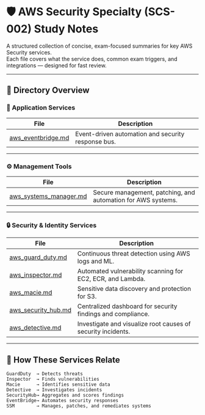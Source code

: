 # 🛡️ AWS Security Specialty (SCS-002) Study Notes

A structured collection of concise, exam-focused summaries for key AWS Security services.  
Each file covers what the service does, common exam triggers, and integrations — designed for fast review.

---

## 📁 Directory Overview

### 🧩 Application Services
| File | Description |
|------|--------------|
| [aws_eventbridge.md](./Application_Services/aws_eventbridge.md) | Event-driven automation and security response bus. |

---

### ⚙️ Management Tools
| File | Description |
|------|--------------|
| [aws_systems_manager.md](./Management_Tools/aws_systems_manager.md) | Secure management, patching, and automation for AWS systems. |

---

### 🔒 Security & Identity Services
| File | Description |
|------|--------------|
| [aws_guard_duty.md](./Security_Identity_Services/aws_guard_duty.md) | Continuous threat detection using AWS logs and ML. |
| [aws_inspector.md](./Security_Identity_Services/aws_inspector.md) | Automated vulnerability scanning for EC2, ECR, and Lambda. |
| [aws_macie.md](./Security_Identity_Services/aws_macie.md) | Sensitive data discovery and protection for S3. |
| [aws_security_hub.md](./Security_Identity_Services/aws_security_hub.md) | Centralized dashboard for security findings and compliance. |
| [aws_detective.md](./Security_Identity_Services/aws_detective.md) | Investigate and visualize root causes of security incidents. |

---

## 🧠 How These Services Relate

```text
GuardDuty  → Detects threats
Inspector  → Finds vulnerabilities
Macie      → Identifies sensitive data
Detective  → Investigates incidents
SecurityHub→ Aggregates and scores findings
EventBridge→ Automates security responses
SSM        → Manages, patches, and remediates systems

